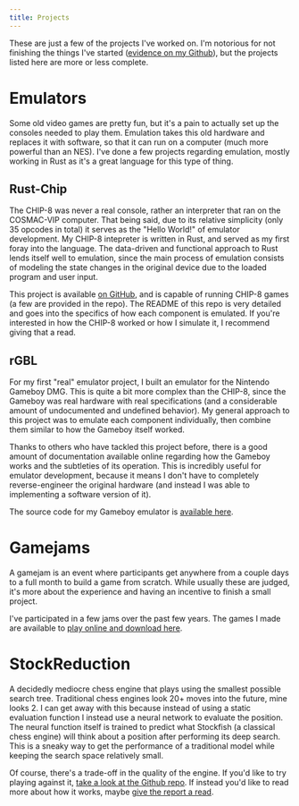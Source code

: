 ```yaml
---
title: Projects
---
```


These are just a few of the projects I've worked on. I'm notorious for not finishing the things I've started ([evidence on my Github](https://github.com/connor-lennox)), but the projects listed here are more or less complete.

# Emulators

Some old video games are pretty fun, but it's a pain to actually set up the consoles needed to play them. Emulation takes this old hardware and replaces it with software, so that it can run on a computer (much more powerful than an NES). I've done a few projects regarding emulation, mostly working in Rust as it's a great language for this type of thing.

## Rust-Chip
The CHIP-8 was never a real console, rather an interpreter that ran on the COSMAC-VIP computer. That being said, due to its relative simplicity (only 35 opcodes in total) it serves as the "Hello World!" of emulator development. My CHIP-8 intepreter is written in Rust, and served as my first foray into the language. The data-driven and functional approach to Rust lends itself well to emulation, since the main process of emulation consists of modeling the state changes in the original device due to the loaded program and user input.

This project is available [on GitHub](https://github.com/connor-lennox/rust_chip), and is capable of running CHIP-8 games (a few are provided in the repo). The README of this repo is very detailed and goes into the specifics of how each component is emulated. If you're interested in how the CHIP-8 worked or how I simulate it, I recommend giving that a read.


## rGBL
For my first "real" emulator project, I built an emulator for the Nintendo Gameboy DMG. This is quite a bit more complex than the CHIP-8, since the Gameboy was real hardware with real specifications (and a considerable amount of undocumented and undefined behavior). My general approach to this project was to emulate each component individually, then combine them similar to how the Gameboy itself worked.

Thanks to others who have tackled this project before, there is a good amount of documentation available online regarding how the Gameboy works and the subtleties of its operation. This is incredibly useful for emulator development, because it means I don't have to completely reverse-engineer the original hardware (and instead I was able to implementing a software version of it).

The source code for my Gameboy emulator is [available here](https://github.com/connor-lennox/rgbl).

# Gamejams

A gamejam is an event where participants get anywhere from a couple days to a full month to build a game from scratch. While usually these are judged, it's more about the experience and having an incentive to finish a small project.

I've participated in a few jams over the past few years. The games I made are available to [play online and download here](https://tripleseven.itch.io).

# StockReduction

A decidedly mediocre chess engine that plays using the smallest possible search tree. Traditional chess engines look 20+ moves into the future, mine looks 2. I can get away with this because instead of using a static evaluation function I instead use a neural network to evaluate the position. The neural function itself is trained to predict what Stockfish (a classical chess engine) will think about a position after performing its deep search. This is a sneaky way to get the performance of a traditional model while keeping the search space relatively small.

Of course, there's a trade-off in the quality of the engine. If you'd like to try playing against it, [take a look at the Github repo](https://github.com/connor-lennox/StockReduction). If instead you'd like to read more about how it works, maybe [give the report a read](/other/stock-reduction.pdf).